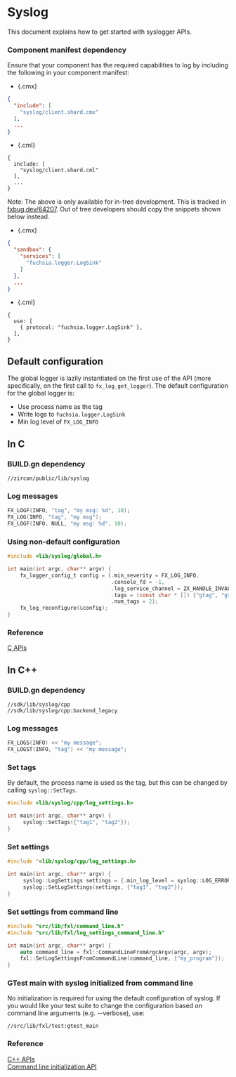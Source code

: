 # Syslog

This document explains how to get started with syslogger APIs.

### Component manifest dependency

Ensure that your component has the required capabilities to log by including the
following in your component manifest:

   * {.cmx}

   ```json
   {
     "include": [
       "syslog/client.shard.cmx"
     ],
     ...
   }
   ```

   * {.cml}

   ```json5
   {
     include: [
       "syslog/client.shard.cml"
     ],
     ...
   }
   ```

Note: The above is only available for in-tree development.
This is tracked in [fxbug.dev/64207](http://fxbug.dev/64207).
Out of tree developers should copy the snippets shown below instead.

   * {.cmx}

   ```json
   {
     "sandbox": {
       "services": [
         "fuchsia.logger.LogSink"
       ]
     },
     ...
   }
   ```

   * {.cml}

   ```json5
   {
     use: [
       { protocol: "fuchsia.logger.LogSink" },
     ],
   }
   ```

## Default configuration

The global logger is lazily instantiated on the first use of the API (more
specifically, on the first call to `fx_log_get_logger`). The default
configuration for the global logger is:

- Use process name as the tag
- Write logs to `fuchsia.logger.LogSink`
- Min log level of `FX_LOG_INFO`

## In C

### BUILD.gn dependency

```gn
//zircon/public/lib/syslog
```

### Log messages

```C
FX_LOGF(INFO, "tag", "my msg: %d", 10);
FX_LOG(INFO, "tag", "my msg");
FX_LOGF(INFO, NULL, "my msg: %d", 10);
```

### Using non-default configuration

```C
#include <lib/syslog/global.h>

int main(int argc, char** argv) {
    fx_logger_config_t config = {.min_severity = FX_LOG_INFO,
                                 .console_fd = -1,
                                 .log_service_channel = ZX_HANDLE_INVALID,
                                 .tags = (const char * []) {"gtag", "gtag2"},
                                 .num_tags = 2};
    fx_log_reconfigure(&config);
}
```

### Reference

[C APIs](/zircon/system/ulib/syslog/include/lib/syslog/global.h)

## In C++

### BUILD.gn dependency

```gn
//sdk/lib/syslog/cpp
//sdk/lib/syslog/cpp:backend_legacy
```

### Log messages

```C++
FX_LOGS(INFO) << "my message";
FX_LOGST(INFO, "tag") << "my message";
```

### Set tags

By default, the process name is used as the tag, but this can be changed by
calling `syslog::SetTags`.

```C++
#include <lib/syslog/cpp/log_settings.h>

int main(int argc, char** argv) {
     syslog::SetTags({"tag1", "tag2"});
}
```

### Set settings

```C++
#include "<lib/syslog/cpp/log_settings.h>

int main(int argc, char** argv) {
     syslog::LogSettings settings = {.min_log_level = syslog::LOG_ERROR};
     syslog::SetLogSettings(settings, {"tag1", "tag2"});
}
```

### Set settings from command line

```C++
#include "src/lib/fxl/command_line.h"
#include "src/lib/fxl/log_settings_command_line.h"

int main(int argc, char** argv) {
    auto command_line = fxl::CommandLineFromArgcArgv(argc, argv);
    fxl::SetLogSettingsFromCommandLine(command_line, {"my_program"});
}
```

### GTest main with syslog initialized from command line

No initialization is required for using the default configuration of
syslog. If you would like your test suite to change the configuration
based on command line arguments (e.g. --verbose), use:

```gn
//src/lib/fxl/test:gtest_main
```

### Reference

[C++ APIs](/sdk/lib/syslog/cpp/macros.h)
<br/>
[Command line initialization API](/src/lib/fxl/log_settings_command_line.h)
